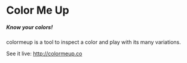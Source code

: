 Color Me Up
=================

##### Know your colors!

colormeup is a tool to inspect a color and play with its many variations.

See it live: <a href="http://colormeup.co" target="_blank">http://colormeup.co</a>

